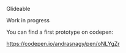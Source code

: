Glideable

Work in progress

You can find a first prototype on codepen:

https://codepen.io/andrasnagy/pen/oNLYgZr